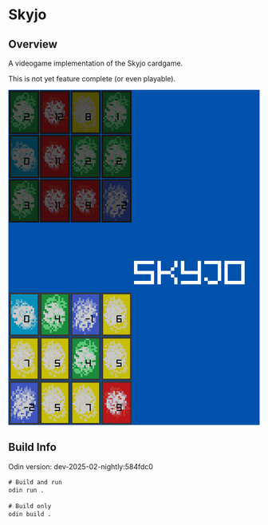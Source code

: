 # Skyjo

## Overview

A videogame implementation of the Skyjo cardgame.

This is not yet feature complete (or even playable).

![alt text](./screenshot.png)

## Build Info

Odin version: dev-2025-02-nightly:584fdc0

```
# Build and run
odin run .

# Build only
odin build .
```